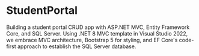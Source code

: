 # StudentPortal
Building a student portal CRUD app with ASP.NET MVC, Entity Framework Core, and SQL Server. Using .NET 8 MVC template in Visual Studio 2022, we embrace MVC architecture, Bootstrap 5 for styling, and EF Core's code-first approach to establish the SQL Server database.
